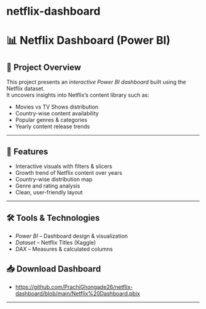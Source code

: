 # netflix-dashboard


# 📊 Netflix Dashboard (Power BI)

## 📌 Project Overview  
This project presents an *interactive Power BI dashboard* built using the Netflix dataset.  
It uncovers insights into Netflix’s content library such as:  
- Movies vs TV Shows distribution  
- Country-wise content availability  
- Popular genres & categories  
- Yearly content release trends  

---

## 🚀 Features  
- Interactive visuals with filters & slicers  
- Growth trend of Netflix content over years  
- Country-wise distribution map  
- Genre and rating analysis  
- Clean, user-friendly layout  

---

## 🛠️ Tools & Technologies  
- *Power BI* – Dashboard design & visualization  
- *Dataset* – Netflix Titles (Kaggle)  
- *DAX* – Measures & calculated columns

## 📥 Download Dashboard
- https://github.com/PrachiGhongade26/netflix-dashboard/blob/main/Netflix%20Dashboard.pbix




---

